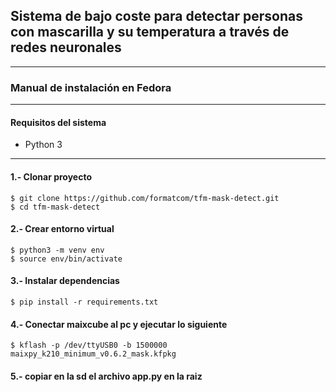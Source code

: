## Sistema de bajo coste para detectar personas con mascarilla y su temperatura a través de redes neuronales

***
### Manual de instalación en Fedora
***

#### Requisitos del sistema
- Python 3
***

#### 1.- Clonar proyecto
~~~
$ git clone https://github.com/formatcom/tfm-mask-detect.git
$ cd tfm-mask-detect
~~~

#### 2.- Crear entorno virtual
~~~
$ python3 -m venv env
$ source env/bin/activate
~~~

#### 3.- Instalar dependencias
~~~
$ pip install -r requirements.txt
~~~

#### 4.- Conectar maixcube al pc y ejecutar lo siguiente
~~~
$ kflash -p /dev/ttyUSB0 -b 1500000 maixpy_k210_minimum_v0.6.2_mask.kfpkg
~~~

#### 5.- copiar en la sd el archivo app.py en la raiz








